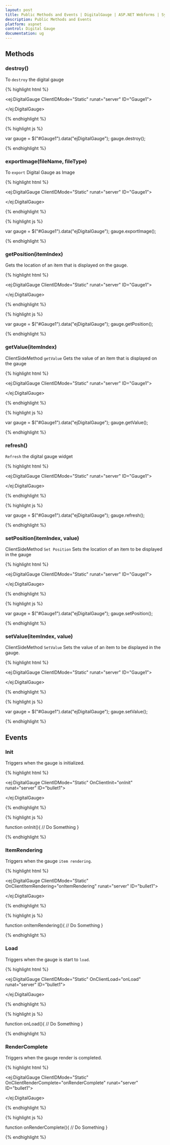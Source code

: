 ```yaml
---
layout: post
title: Public Methods and Events | DigitalGauge | ASP.NET Webforms | Syncfusion
description: Public Methods and Events
platform: aspnet
control: Digital Gauge
documentation: ug
---
```


## Methods


### destroy()


To `destroy` the digital gauge


{% highlight html %}

<ej:DigitalGauge ClientIDMode="Static" runat="server" ID="Gauge1">

</ej:DigitalGauge>

{% endhighlight %}

{% highlight js %}
 
var gauge = $("#Gauge1").data("ejDigitalGauge");
gauge.destroy();
   
{% endhighlight %}


### exportImage(fileName, fileType)


To `export` Digital Gauge as Image

{% highlight html %}

<ej:DigitalGauge ClientIDMode="Static" runat="server" ID="Gauge1">

</ej:DigitalGauge>

{% endhighlight %}

{% highlight js %}
 
var gauge = $("#Gauge1").data("ejDigitalGauge");
gauge.exportImage();
   
{% endhighlight %}


### getPosition(itemIndex)

Gets the location of an item that is displayed on the gauge.


{% highlight html %}

<ej:DigitalGauge ClientIDMode="Static" runat="server" ID="Gauge1">

</ej:DigitalGauge>

{% endhighlight %}

{% highlight js %}
 
var gauge = $("#Gauge1").data("ejDigitalGauge");
gauge.getPosition();
   
{% endhighlight %}


### getValue(itemIndex)


ClientSideMethod `getValue` Gets the value of an item that is displayed on the gauge


{% highlight html %}

<ej:DigitalGauge ClientIDMode="Static" runat="server" ID="Gauge1">

</ej:DigitalGauge>

{% endhighlight %}


{% highlight js %}
 
var gauge = $("#Gauge1").data("ejDigitalGauge");
gauge.getValue();
   
{% endhighlight %}



### refresh()


`Refresh` the digital gauge widget



{% highlight html %}

<ej:DigitalGauge ClientIDMode="Static" runat="server" ID="Gauge1">

</ej:DigitalGauge>

{% endhighlight %}


{% highlight js %}
 
var gauge = $("#Gauge1").data("ejDigitalGauge");
gauge.refresh();
   
{% endhighlight %}


### setPosition(itemIndex, value)

ClientSideMethod `Set Position` Sets the location of an item to be displayed in the gauge



{% highlight html %}

<ej:DigitalGauge ClientIDMode="Static" runat="server" ID="Gauge1">

</ej:DigitalGauge>

{% endhighlight %}


{% highlight js %}
 
var gauge = $("#Gauge1").data("ejDigitalGauge");
gauge.setPosition();
   
{% endhighlight %}


### setValue(itemIndex, value)

ClientSideMethod `SetValue` Sets the value of an item to be displayed in the gauge.


{% highlight html %}

<ej:DigitalGauge ClientIDMode="Static" runat="server" ID="Gauge1">

</ej:DigitalGauge>

{% endhighlight %}

{% highlight js %}
 
var gauge = $("#Gauge1").data("ejDigitalGauge");
gauge.setValue();
   
{% endhighlight %}




## Events



### Init

Triggers when the gauge is initialized.


{% highlight html %}

<ej:DigitalGauge ClientIDMode="Static" OnClientInit="onInit" runat="server" ID="bullet1">

</ej:DigitalGauge>

{% endhighlight %}

{% highlight js %}
 
function onInit(){
    // Do Something
}

{% endhighlight %}





### ItemRendering

Triggers when the gauge `item rendering`.


{% highlight html %}

<ej:DigitalGauge ClientIDMode="Static" OnClientItemRendering="onItemRendering" runat="server" ID="bullet1">

</ej:DigitalGauge>

{% endhighlight %}

{% highlight js %}
 
function onItemRendering(){
    // Do Something
}

{% endhighlight %}



### Load


Triggers when the gauge is start to `load`.



{% highlight html %}

<ej:DigitalGauge ClientIDMode="Static" OnClientLoad="onLoad" runat="server" ID="bullet1">

</ej:DigitalGauge>

{% endhighlight %}

{% highlight js %}
 
function onLoad(){
    // Do Something
}

{% endhighlight %}





### RenderComplete


Triggers when the gauge render is completed.



{% highlight html %}

<ej:DigitalGauge ClientIDMode="Static" OnClientRenderComplete="onRenderComplete" runat="server" ID="bullet1">

</ej:DigitalGauge>

{% endhighlight %}

{% highlight js %}
 
function onRenderComplete(){
    // Do Something
}

{% endhighlight %}



